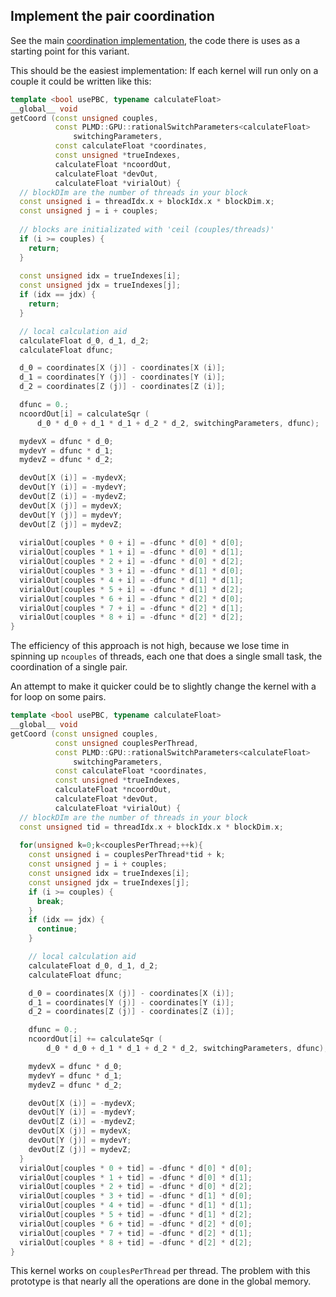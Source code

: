 ## Implement the pair coordination

See the main [coordination implementation](Implementation.md), the code there is uses as a starting point for this  variant.

This should be the easiest implementation: 
If each kernel will run only on a couple it could be written like this:

```c++
template <bool usePBC, typename calculateFloat>
__global__ void
getCoord (const unsigned couples,
          const PLMD::GPU::rationalSwitchParameters<calculateFloat>
              switchingParameters,
          const calculateFloat *coordinates,
          const unsigned *trueIndexes,
          calculateFloat *ncoordOut,
          calculateFloat *devOut,
          calculateFloat *virialOut) {
  // blockDIm are the number of threads in your block
  const unsigned i = threadIdx.x + blockIdx.x * blockDim.x;
  const unsigned j = i + couples;
  
  // blocks are initializated with 'ceil (couples/threads)'
  if (i >= couples) { 
    return;
  }
  
  const unsigned idx = trueIndexes[i];
  const unsigned jdx = trueIndexes[j];
  if (idx == jdx) {
    return; 
  }

  // local calculation aid
  calculateFloat d_0, d_1, d_2;
  calculateFloat dfunc;

  d_0 = coordinates[X (j)] - coordinates[X (i)];
  d_1 = coordinates[Y (j)] - coordinates[Y (i)];
  d_2 = coordinates[Z (j)] - coordinates[Z (i)];

  dfunc = 0.;
  ncoordOut[i] = calculateSqr (
      d_0 * d_0 + d_1 * d_1 + d_2 * d_2, switchingParameters, dfunc);

  mydevX = dfunc * d_0;
  mydevY = dfunc * d_1;
  mydevZ = dfunc * d_2;

  devOut[X (i)] = -mydevX;
  devOut[Y (i)] = -mydevY;
  devOut[Z (i)] = -mydevZ;
  devOut[X (j)] = mydevX;
  devOut[Y (j)] = mydevY;
  devOut[Z (j)] = mydevZ;
  
  virialOut[couples * 0 + i] = -dfunc * d[0] * d[0];
  virialOut[couples * 1 + i] = -dfunc * d[0] * d[1];
  virialOut[couples * 2 + i] = -dfunc * d[0] * d[2];
  virialOut[couples * 3 + i] = -dfunc * d[1] * d[0];
  virialOut[couples * 4 + i] = -dfunc * d[1] * d[1];
  virialOut[couples * 5 + i] = -dfunc * d[1] * d[2];
  virialOut[couples * 6 + i] = -dfunc * d[2] * d[0];
  virialOut[couples * 7 + i] = -dfunc * d[2] * d[1];
  virialOut[couples * 8 + i] = -dfunc * d[2] * d[2];
}
```

The efficiency of this approach is not high, because we lose time in spinning up `ncouples` of threads, each one that does a single small task, the coordination of a single pair.

An attempt to make it quicker could be to slightly change the kernel with a for loop on some pairs.

```c++
template <bool usePBC, typename calculateFloat>
__global__ void
getCoord (const unsigned couples,
          const unsigned couplesPerThread,
          const PLMD::GPU::rationalSwitchParameters<calculateFloat>
              switchingParameters,
          const calculateFloat *coordinates,
          const unsigned *trueIndexes,
          calculateFloat *ncoordOut,
          calculateFloat *devOut,
          calculateFloat *virialOut) {
  // blockDIm are the number of threads in your block
  const unsigned tid = threadIdx.x + blockIdx.x * blockDim.x;
  
  for(unsigned k=0;k<couplesPerThread;++k){
    const unsigned i = couplesPerThread*tid + k;
    const unsigned j = i + couples;
    const unsigned idx = trueIndexes[i];
    const unsigned jdx = trueIndexes[j];
    if (i >= couples) { 
      break;
    }
    if (idx == jdx) {
      continue; 
    }

    // local calculation aid
    calculateFloat d_0, d_1, d_2;
    calculateFloat dfunc;

    d_0 = coordinates[X (j)] - coordinates[X (i)];
    d_1 = coordinates[Y (j)] - coordinates[Y (i)];
    d_2 = coordinates[Z (j)] - coordinates[Z (i)];

    dfunc = 0.;
    ncoordOut[i] += calculateSqr (
        d_0 * d_0 + d_1 * d_1 + d_2 * d_2, switchingParameters, dfunc);

    mydevX = dfunc * d_0;
    mydevY = dfunc * d_1;
    mydevZ = dfunc * d_2;

    devOut[X (i)] = -mydevX;
    devOut[Y (i)] = -mydevY;
    devOut[Z (i)] = -mydevZ;
    devOut[X (j)] = mydevX;
    devOut[Y (j)] = mydevY;
    devOut[Z (j)] = mydevZ;
  }
  virialOut[couples * 0 + tid] = -dfunc * d[0] * d[0];
  virialOut[couples * 1 + tid] = -dfunc * d[0] * d[1];
  virialOut[couples * 2 + tid] = -dfunc * d[0] * d[2];
  virialOut[couples * 3 + tid] = -dfunc * d[1] * d[0];
  virialOut[couples * 4 + tid] = -dfunc * d[1] * d[1];
  virialOut[couples * 5 + tid] = -dfunc * d[1] * d[2];
  virialOut[couples * 6 + tid] = -dfunc * d[2] * d[0];
  virialOut[couples * 7 + tid] = -dfunc * d[2] * d[1];
  virialOut[couples * 8 + tid] = -dfunc * d[2] * d[2];
}
```
This kernel works on `couplesPerThread` per thread. The problem with this prototype is that nearly all the operations are done in the global memory.
